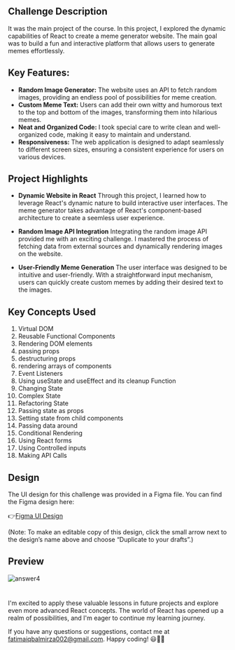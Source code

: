 
## Challenge Description
It was the main project of the course. In this project, I explored the dynamic capabilities of React to create a meme generator website. The main goal was to build a fun and interactive platform that allows users to generate memes effortlessly.

## Key Features:
- **Random Image Generator:** The website uses an API to fetch random images, providing an endless pool of possibilities for meme creation.
- **Custom Meme Text:** Users can add their own witty and humorous text to the top and bottom of the images, transforming them into hilarious memes.
- **Neat and Organized Code:** I took special care to write clean and well-organized code, making it easy to maintain and understand.
- **Responsiveness:** The web application is designed to adapt seamlessly to different screen sizes, ensuring a consistent experience for users on various devices.

## Project Highlights
- **Dynamic Website in React**
Through this project, I learned how to leverage React's dynamic nature to build interactive user interfaces. The meme generator takes advantage of React's component-based architecture to create a seemless user experience.

- **Random Image API Integration**
Integrating the random image API provided me with an exciting challenge. I mastered the process of fetching data from external sources and dynamically rendering images on the website.

- **User-Friendly Meme Generation**
The user interface was designed to be intuitive and user-friendly. With a straightforward input mechanism, users can quickly create custom memes by adding their desired text to the images.

## Key Concepts Used

1. Virtual DOM
2. Reusable Functional Components
3. Rendering DOM elements
4. passing props
5. destructuring props
6. rendering arrays of components
7. Event Listeners
8. Using useState and useEffect and its cleanup Function
9. Changing State
10. Complex State
11. Refactoring State
12. Passing state as props
13. Setting state from child components
14. Passing data around
15. Conditional Rendering
16.  Using React forms
17.  Using Controlled inputs
18.  Making API Calls

## Design

The UI design for this challenge was provided in a Figma file. You can find the Figma design here:

👉[Figma UI Design](https://www.figma.com/file/MoLwFPHNHJVrzdFurxHzNV/Meme-Generator?type=design&node-id=0-1&mode=design&t=ZHdMYVJN1n58YWNz-0)

(Note: To make an editable copy of this design, click the small arrow next to the design’s name above and choose “Duplicate to your drafts”.)

## Preview
![answer4](https://github.com/fatimaiqbal02/reactJs-practiceCodes/assets/111382869/9519ad3f-7226-4079-a0e2-bb04a288b065)


#
I'm excited to apply these valuable lessons in future projects and explore even more advanced React concepts. The world of React has opened up a realm of possibilities, and I'm eager to continue my learning journey.

If you have any questions or suggestions, contact me at fatimaiqbalmirza002@gmail.com. 
Happy coding! 😃👩‍💻
